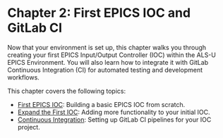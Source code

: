 # Chapter 2: First EPICS IOC and GitLab CI

Now that your environment is set up, this chapter walks you through creating your first EPICS Input/Output Controller (IOC) within the ALS-U EPICS Environment. You will also learn how to integrate it with GitLab Continuous Integration (CI) for automated testing and development workflows.

This chapter covers the following topics:

* [First EPICS IOC](yourfirstioc.md): Building a basic EPICS IOC from scratch.
* [Expand the First IOC](addioctofirst.md): Adding more functionality to your initial IOC.
* [Continuous Integration](ciwithgitlab.md): Setting up GitLab CI pipelines for your IOC project.
